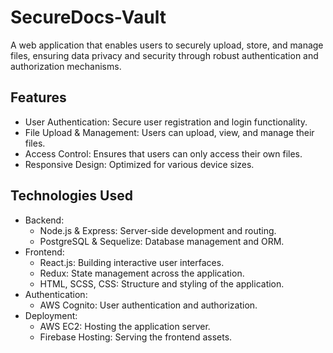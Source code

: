 # SecureDocs-Vault

A web application that enables users to securely upload, store, and manage files, ensuring data privacy and security through robust authentication and authorization mechanisms.

## Features

- User Authentication: Secure user registration and login functionality.
- File Upload & Management: Users can upload, view, and manage their files.
- Access Control: Ensures that users can only access their own files.
- Responsive Design: Optimized for various device sizes.

## Technologies Used

- Backend:
  - Node.js & Express: Server-side development and routing.
  - PostgreSQL & Sequelize: Database management and ORM.
- Frontend:
  - React.js: Building interactive user interfaces.
  - Redux: State management across the application.
  - HTML, SCSS, CSS: Structure and styling of the application.
- Authentication:
  - AWS Cognito: User authentication and authorization.
- Deployment:
  - AWS EC2: Hosting the application server.
  - Firebase Hosting: Serving the frontend assets.

